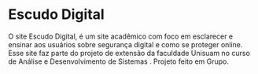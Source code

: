 # Escudo Digital
O site Escudo Digital, é um site acadêmico com foco em esclarecer e ensinar aos usuários sobre segurança digital e como se proteger online. Esse site faz parte do projeto de extensão da faculdade Unisuam no curso de Análise e Desenvolvimento de Sistemas . Projeto feito em Grupo.
